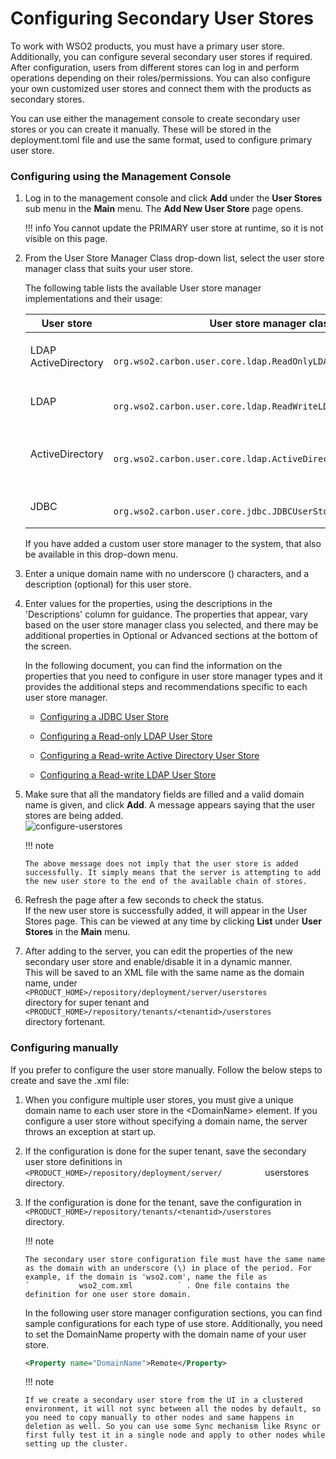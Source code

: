 # Configuring Secondary User Stores

To work with WSO2 products, you must have a primary user store.
Additionally, you can configure several secondary user stores if
required. After configuration, users from different stores can log in
and perform operations depending on their roles/permissions. You can
also configure your own customized user stores and connect them with the
products as secondary stores.

You can use either the management console to create secondary user
stores or you can create it manually. These will be stored in the deployment.toml file and use the same format, used to configure
primary user store.

### Configuring using the Management Console

1.  Log in to the management console and click **Add** under the **User
    Stores** sub menu in the **Main** menu. The **Add New User Store**
    page opens.

    !!! info 
        You cannot update the PRIMARY user store at runtime, so it is not
        visible on this page.

2.  From the User Store Manager Class drop-down list, select the user
    store manager class that suits your user store.

    The following table lists the available User store manager
    implementations and their usage:

    <table>
    <colgroup>
    <col style="width: 10%" />
    <col style="width: 40%" />
    <col style="width: 48%" />
    </colgroup>
    <thead>
    <tr class="header">
    <th>User store</th>
    <th>User store manager class</th>
    <th>Description</th>
    </tr>
    </thead>
    <tbody>
    <tr class="odd">
    <td><p>LDAP ActiveDirectory</p></td>
    <td><code>               org.wso2.carbon.user.core.ldap.ReadOnlyLDAPUserStoreManager              </code></td>
    <td>Used to do read-only operations for external LDAP or ActiveDirectory user stores.</td>
    </tr>
    <tr class="even">
    <td>LDAP</td>
    <td><code>               org.wso2.carbon.user.core.ldap.ReadWriteLDAPUserStoreManager              </code></td>
    <td>Used for external LDAP user stores to do both read and write operations.This is the default primary user store configuration in the deployment.toml file for WSO2 Identity Server.</td>
    </tr>
    <tr class="odd">
    <td>ActiveDirectory</td>
    <td><code>               org.wso2.carbon.user.core.ldap.ActiveDirectoryUserStoreManager              </code></td>
    <td>Used to configure an Active Directory Domain Service (AD DS) or Active Directory Lightweight Directory Service (AD LDS). This can be used only for read/write operations. If you need to use AD as read-only, you must use <code>               org.wso2.carbon.user.core.ldap.ReadOnlyLDAPUserStoreManager.              </code></td>
    </tr>
    <tr class="even">
    <td>JDBC</td>
    <td><code>               org.wso2.carbon.user.core.jdbc.JDBCUserStoreManager              </code></td>
    <td>Used for JDBC user stores. This is the default primary user store configuration in the deployment.toml file for all WSO2 Servers, except WSO2 Identity Server.</td>
    </tr>
    </tbody>
    </table>

    If you have added a custom user store manager to the system, that
    also be available in this drop-down menu.

3.  Enter a unique domain name with no underscore (\) characters, and a
    description (optional) for this user store.
4.  Enter values for the properties, using the descriptions in the
    'Descriptions' column for guidance. The properties that appear, vary
    based on the user store manager class you selected, and there may be
    additional properties in Optional or Advanced sections at the bottom
    of the screen.  
      
    In the following document, you can find the information on the
    properties that you need to configure in user store manager types
    and it provides the additional steps and recommendations specific to
    each user store manager.  
      
    -   [Configuring a JDBC User Store](../../learn/configuring-a-jdbc-user-store)

    -   [Configuring a Read-only LDAP User
        Store](../../learn/configuring-a-read-only-ldap-user-store)

    -   [Configuring a Read-write Active Directory User
        Store](../../learn/configuring-a-read-write-active-directory-user-store)

    -   [Configuring a Read-write LDAP User
        Store](../../learn/configuring-a-read-write-ldap-user-store)

5.  Make sure that all the mandatory fields are filled and a valid
    domain name is given, and click **Add**. A message appears saying
    that the user stores are being added.  
    ![configure-userstores](../assets/img/using-wso2-identity-server/configure-userstores.png)

    !!! note
    
        The above message does not imply that the user store is added
        successfully. It simply means that the server is attempting to add
        the new user store to the end of the available chain of stores.
    

6.  Refresh the page after a few seconds to check the status.  
    If the new user store is successfully added, it will appear in the
    User Stores page. This can be viewed at any time by clicking
    **List** under **User Stores** in the **Main** menu.  
      
7.  After adding to the server, you can edit the properties of the new
    secondary user store and enable/disable it in a dynamic manner.  
    This will be saved to an XML file with the same name as the domain
    name, under
    `          <PRODUCT_HOME>/repository/deployment/server/userstores         `
    directory for super tenant and
    `          <PRODUCT_HOME>/repository/tenants/<tenantid>/userstores         `
    directory fortenant.

### Configuring manually

If you prefer to configure the user store manually. Follow the below
steps to create and save the .xml file:

1.  When you configure multiple user stores, you must give a unique
    domain name to each user store in the \<DomainName\> element. If you
    configure a user store without specifying a domain name, the server
    throws an exception at start up.

2.  If the configuration is done for the super tenant, save the
    secondary user store definitions in
    `           <PRODUCT_HOME>/repository/deployment/server/          `
    userstores directory.

3.  If the configuration is done for the tenant, save the configuration
    in
    `           <PRODUCT_HOME>/repository/tenants/<tenantid>/userstores          `
    directory.

    !!! note
    
        The secondary user store configuration file must have the same name
        as the domain with an underscore (\) in place of the period. For
        example, if the domain is 'wso2.com', name the file as
        `           wso2_com.xml          ` . One file contains the
        definition for one user store domain.
    

    In the following user store manager configuration sections, you can
    find sample configurations for each type of use store. Additionally,
    you need to set the DomainName property with the domain name of your
    user store.

    ``` xml
    <Property name="DomainName">Remote</Property>
    ```

    !!! note
    
        If we create a secondary user store from the UI in a clustered
        environment, it will not sync between all the nodes by default, so
        you need to copy manually to other nodes and same happens in
        deletion as well. So you can use some Sync mechanism like Rsync or
        first fully test it in a single node and apply to other nodes while
        setting up the cluster.  
    

      
      

